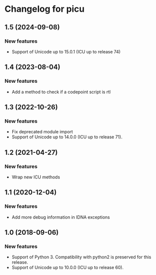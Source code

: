 # Changelog for picu

## 1.5 (2024-09-08)
### New features
- Support of Unicode up to 15.0.1 (ICU up to release 74)


## 1.4 (2023-08-04)
### New features
- Add a method to check if a codepoint script is rtl

## 1.3 (2022-10-26)
### New features
- Fix deprecated module import
- Support of Unicode up to 14.0.0 (ICU up to release 71).

## 1.2 (2021-04-27)
### New features
- Wrap new ICU methods

## 1.1 (2020-12-04)
### New features
- Add more debug information in IDNA exceptions

## 1.0 (2018-09-06)
### New features
- Support of Python 3. Compatibility with python2 is preserved for this release.
- Support of Unicode up to 10.0.0 (ICU up to release 60).
